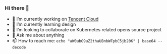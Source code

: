 ### Hi there 👋

- 🔭 I’m currently working on [Tencent Cloud](https://intl.cloud.tencent.com)
- 🌱 I’m currently learning design
- 👯 I’m looking to collaborate on Kubernetes related opens source project
- 💬 Ask me about anything
- 📫 How to reach me: `echo "aW0ubG9uZ2thaUBnbWFpbC5jb20K" | base64 --decode`
